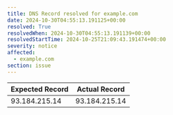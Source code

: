 ```yaml
---
title: DNS Record resolved for example.com
date: 2024-10-30T04:55:13.191125+00:00
resolved: True
resolvedWhen: 2024-10-30T04:55:13.191139+00:00
resolvedStartTime: 2024-10-25T21:09:43.191474+00:00
severity: notice
affected:
  - example.com
section: issue
---
```


| Expected Record  | Actual Record  |
|------------------|----------------|
| 93.184.215.14 | 93.184.215.14 |
